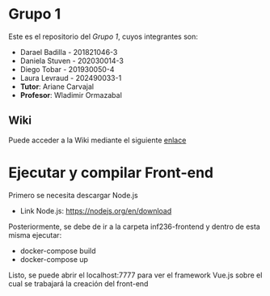 # Grupo 1

Este es el repositorio del *Grupo 1*, cuyos integrantes son:

* Darael Badilla - 201821046-3
* Daniela Stuven - 202030014-3
* Diego Tobar - 201930050-4
* Laura Levraud - 202490033-1
* **Tutor**: Ariane Carvajal
* **Profesor**: Wladimir Ormazabal

## Wiki

Puede acceder a la Wiki mediante el siguiente [enlace](https://gitlab.com/inf236-2024-1/grupo001/-/wikis/home)

# Ejecutar y compilar Front-end

Primero se necesita descargar Node.js

* Link Node.js: https://nodejs.org/en/download

Posteriormente, se debe de ir a la carpeta inf236-frontend y dentro de esta misma ejecutar:

* docker-compose build
* docker-compose up

Listo, se puede abrir el localhost:7777 para ver el framework Vue.js sobre el cual se trabajará la creación del front-end